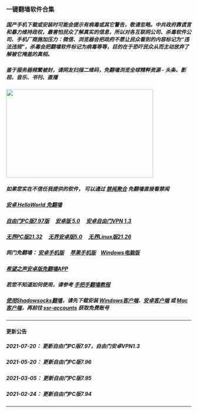 ### 一键翻墙软件合集

##### 国产手机下载或安装时可能会提示有病毒或其它警告，敬请忽略。中共政府靠谎言和暴力维持政权，最害怕民众了解真实的信息，所以对各互联网公司、杀毒软件公司、手机厂商施加压力：微信、浏览器会把政府不愿让民众看到的内容标记为“违法违规”，杀毒会把翻墙软件标记为病毒等等，目的在于恐吓民众从而主动放弃了解被它掩盖的真相。


##### 鉴于服务器频繁被封，请网友扫描二维码，免翻墙浏览全球精粹资源 - 头条、影视、音乐、书刊、直播
<img src="http://gfw-breaker.win/videos/ogate.jpg" width="400px" height="240px"/>

##### 如果您实在不信任我提供的软件， 可以通过 [禁闻聚合](https://github.com/gfw-breaker/banned-news3/blob/master/README.md) 免翻墙直接看禁闻

##### [安卓 HelloWorld 免翻墙](https://github.com/gfw-breaker/HelloWorld/blob/master/README.md)

##### <a href="http://45.63.99.126:10000/videos/sw/fg797p.zip" targe="_blank">自由门PC版7.97版</a> &nbsp;  &nbsp; <a href="http://45.63.99.126:10000/videos/sw/fgma50.apk" targe="_blank">安卓版 5.0</a>  &nbsp;  &nbsp; <a href="http://45.63.99.126:10000/videos/sw/fgvpn.apk" targe="_blank">安卓自由门VPN 1.3</a>

##### <a href="http://45.63.99.126:10000/videos/sw/u2132.exe" targe="_blank">无界PC版21.32</a> &nbsp;  &nbsp; <a href="http://45.63.99.126:10000/videos/sw/um.apk" targe="_blank">无界安卓版5.0</a> &nbsp;  &nbsp; <a href="http://45.63.99.126:10000/videos/sw/u2126" targe="_blank">无界Linux版21.26</a>

##### 网门免翻墙： <a href="http://45.63.99.126:10000/videos/sw/oGate.apk" target="_blank">安卓手机版</a>  &nbsp;  &nbsp; <a href="https://testflight.apple.com/join/x1bytm91" target="_blank">苹果手机版</a>&nbsp;  &nbsp; <a href="https://cdn.jsdelivr.net/gh/opipe/up/oGate.zip" target="_blank">Windows电脑版</a>

##### <a href="http://45.63.99.126:10000/videos/sw/oHopea.apk" targe="_blank">希望之声安卓版免翻墙APP</a>

##### 若您不知道如何使用，请参考 [手把手翻墙教程](https://github.com/gfw-breaker/guides/wiki)

##### [使用Shadowsocks翻墙](https://github.com/gfw-breaker/guides/wiki)，请先下载安装 [Windows客户端](http://45.63.99.126:10000/videos/sw/Shadowsocks-4.1.6.zip?raw=true)、[安卓客户端](http://45.63.99.126:10000/videos/sw/shadowsocks--universal-4.7.4.apk?raw=true) 或 [Mac客户端](http://45.63.99.126:10000/videos/sw/ShadowsocksX-NG.app.1.8.2.zip?raw=true)，再前往 [ssr-accounts](https://github.com/gfw-breaker/ssr-accounts) 获取免费账号

-----
#### 更新公告

##### 2021-07-20： 更新自由门PC版7.97，自由门安卓VPN1.3
##### 2021-05-20： 更新自由门PC版7.96
##### 2021-03-05： 更新自由门PC版7.95
##### 2021-02-24： 更新自由门PC版7.94


----

<img src='http://gfw-breaker.win/nogfw.md' width='0px' height='0px'/>

